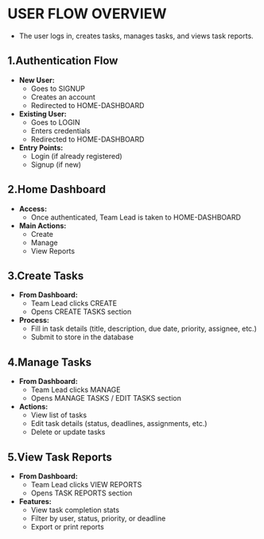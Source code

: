 # USER FLOW OVERVIEW

- The user logs in, creates tasks, manages tasks, and views task reports.

## 1.Authentication Flow

- **New User:**
  - Goes to SIGNUP
  - Creates an account
  - Redirected to HOME-DASHBOARD
- **Existing User:**
  - Goes to LOGIN
  - Enters credentials
  - Redirected to HOME-DASHBOARD
- **Entry Points:**
  - Login (if already registered)
  - Signup (if new)

## 2.Home Dashboard

- **Access:**
  - Once authenticated, Team Lead is taken to HOME-DASHBOARD
- **Main Actions:**
  - Create
  - Manage
  - View Reports

## 3.Create Tasks

- **From Dashboard:**
  - Team Lead clicks CREATE
  - Opens CREATE TASKS section
- **Process:**
  - Fill in task details (title, description, due date, priority, assignee, etc.)
  - Submit to store in the database

## 4.Manage Tasks

- **From Dashboard:**
  - Team Lead clicks MANAGE
  - Opens MANAGE TASKS / EDIT TASKS section
- **Actions:**
  - View list of tasks
  - Edit task details (status, deadlines, assignments, etc.)
  - Delete or update tasks

## 5.View Task Reports

- **From Dashboard:**
  - Team Lead clicks VIEW REPORTS
  - Opens TASK REPORTS section
- **Features:**
  - View task completion stats
  - Filter by user, status, priority, or deadline
  - Export or print reports
```
